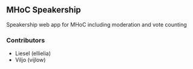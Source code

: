 ## MHoC Speakership

Speakership web app for MHoC including moderation and vote counting

### Contributors

* Liesel (ellielia)
* Viljo (vijlow)
